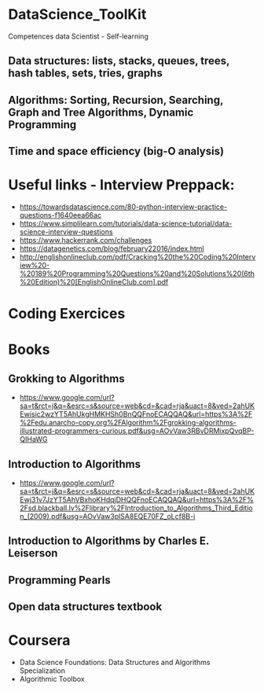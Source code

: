 # DataScience_ToolKit
Competences data Scientist - Self-learning
## Data structures: lists, stacks, queues, trees, hash tables, sets, tries, graphs
## Algorithms: Sorting, Recursion, Searching, Graph and Tree Algorithms, Dynamic Programming
## Time and space efficiency (big-O analysis)

# Useful links - Interview Preppack:
- https://towardsdatascience.com/80-python-interview-practice-questions-f1640eea66ac
- https://www.simplilearn.com/tutorials/data-science-tutorial/data-science-interview-questions
- https://www.hackerrank.com/challenges
- https://datagenetics.com/blog/february22016/index.html
- http://englishonlineclub.com/pdf/Cracking%20the%20Coding%20Interview%20-%20189%20Programming%20Questions%20and%20Solutions%20(6th%20Edition)%20[EnglishOnlineClub.com].pdf

# Coding Exercices

# Books

## Grokking to Algorithms
- https://www.google.com/url?sa=t&rct=j&q=&esrc=s&source=web&cd=&cad=rja&uact=8&ved=2ahUKEwisic2wzYT5AhUkgHMKHSh0BnQQFnoECAQQAQ&url=https%3A%2F%2Fedu.anarcho-copy.org%2FAlgorithm%2Fgrokking-algorithms-illustrated-programmers-curious.pdf&usg=AOvVaw3RBvDRMixpQvqBP-QIHaWG

## Introduction to Algorithms
- https://www.google.com/url?sa=t&rct=j&q=&esrc=s&source=web&cd=&cad=rja&uact=8&ved=2ahUKEwj31v7JzYT5AhVBxhoKHdqjDHQQFnoECAQQAQ&url=https%3A%2F%2Fsd.blackball.lv%2Flibrary%2FIntroduction_to_Algorithms_Third_Edition_(2009).pdf&usg=AOvVaw3plSA8EQE70FZ_oLcf8B-i

## Introduction to Algorithms by Charles E. Leiserson
## Programming Pearls 
## Open data structures textbook 

# Coursera
- Data Science Foundations: Data Structures and Algorithms Specialization
- Algorithmic Toolbox
